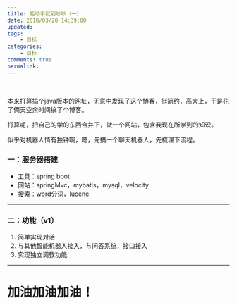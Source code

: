 ```yaml
---
title: 能动手就别吵吵（一）
date: 2018/03/28 14:39:00
updated:
tags:
    - 目标
categories:
    - 目标
comments: true
permalink:
---
```


<br/>

本来打算搞个java版本的网址，无意中发现了这个博客，挺简约，高大上，于是花了俩天空余时间搞了个博客。

打算呢，把自己的学的东西合并下，做一个网站，包含我现在所学到的知识。

似乎对机器人情有独钟啊，嗯，先搞一个聊天机器人，先梳理下流程。

### 一：服务器搭建
- 工具：spring boot
- 网站：springMvc，mybatis，mysql，velocity
- 搜索：word分词，lucene

---

### 二：功能（v1）

1. 简单实现对话
2. 与其他智能机器人接入，与问答系统，接口接入
3. 实现独立调教功能

---

# 加油加油加油！
